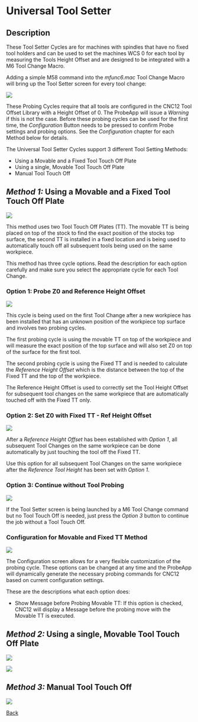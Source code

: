# Universal Tool Setter

## Description
These Tool Setter Cycles are for machines with spindles that have no fixed tool holders and can be used to set the machines WCS 0 for each tool by measuring the Tools Height Offset
and are designed to be integrated with a M6 Tool Change Macro.

Adding a simple M58 command into the *mfunc6.mac* Tool Change Macro will bring up the Tool Setter screen for every tool change:

![](/images/pa065.PNG)

These Probing Cycles require that all tools are configured in the CNC12 Tool Offset Library with a Height Offset of 0. The ProbeApp will issue a *Warning* if this is not the case.
Before these probing cycles can be used for the first time, the *Configuration* Button needs to be pressed to confirm Probe settings and probing options.
See the *Configuration* chapter for each Method below for details. 

The Universal Tool Setter Cycles support 3 different Tool Setting Methods:

* Using a Movable and a Fixed Tool Touch Off Plate
* Using a single, Movable Tool Touch Off Plate
* Manual Tool Touch Off

## *Method 1:* Using a Movable and a Fixed Tool Touch Off Plate

![](/images/pa065.PNG)

This method uses two Tool Touch Off Plates (TT). The movable TT is being placed on top of the stock to find the exact position of the stocks top surface,
the second TT is installed in a fixed location and is being used to automatically touch off all subsequent tools being used on the same workpiece.

This method has three cycle options. Read  the description for each option carefully and make sure you select the appropriate cycle for each Tool Change.

### Option 1: Probe Z0 and Reference Height Offset 

![](/images/pa070.PNG)

This cycle is being used on the first Tool Change after a new workpiece has been installed that has an unknown position of the workpiece top surface and involves two probing cycles.

The first probing cycle is using the movable TT on top of the workpiece and will measure the exact position of the top surface and will also set Z0 on top of the surface for the first tool.

The second probing cycle is using the Fixed TT and is needed to calculate the *Reference Height Offset* which is the distance between the top of the Fixed TT and the top of the workpiece.

The Reference Height Offset is used to correctly set the Tool Height Offset for subsequent tool changes on the same workpiece that are automatically touched off with the Fixed TT only.

### Option 2: Set Z0 with Fixed TT - Ref Height Offset 

![](/images/pa071.PNG)

After a *Reference Height Offset* has been established with *Option 1*, all subsequent Tool Changes on the same workpiece can be done automatically by just touching the tool off the Fixed TT.

Use this option for all subsequent Tool Changes on the same workpiece after the *Reference Tool Height* has been set with *Option 1*.


### Option 3: Continue without Tool Probing 

![](/images/pa072.PNG)

If the Tool Setter screen is being launched by a M6 Tool Change command but no Tool Touch Off is needed, just press the *Option 3* button to continue the job without a Tool Touch Off.

### Configuration for Movable and Fixed TT Method

![](/images/pa066.PNG)

The Configuration screen allows for a very flexible customization of the probing cycle. 
These options can be changed at any time and the ProbeApp will dynamically generate the necessary probing commands for CNC12 based on current configuration settings. 

These are the descriptions what each option does:

* Show Message before Probing Movable TT: If this option is checked, CNC12 will display a Message before the probing move with the Movable TT is executed. 

## *Method 2:* Using a single, Movable Tool Touch Off Plate

![](/images/pa067.PNG)

![](/images/pa068.PNG)

## *Method 3:* Manual Tool Touch Off

![](/images/pa069.PNG)




[Back](index.md)

